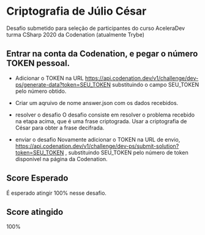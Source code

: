 # Criptografia de Júlio César

Desafio submetido para seleção de participantes do curso AceleraDev turma CSharp 2020 da Codenation (atualmente Trybe)

## Entrar na conta da Codenation, e pegar o número TOKEN pessoal.

- Adicionar o TOKEN na URL https://api.codenation.dev/v1/challenge/dev-ps/generate-data?token=SEU_TOKEN substituindo o campo SEU_TOKEN pelo número obtido.

- Criar um aqruivo de nome answer.json com os dados recebidos.

- resolver o desafio
O desafio consiste em resolver o problema recebido na etapa acima, que é uma frase criptograda. Usar a criptografia de César para obter a frase decifrada.

- enviar o desafio
Novamente adicionar o TOKEN na URL de envio, https://api.codenation.dev/v1/challenge/dev-ps/submit-solution?token=SEU_TOKEN , substituindo SEU_TOKEN pelo número de token disponivel na página da Codenation.

## Score Esperado
É esperado atingir 100% nesse desafio.

## Score atingido
100%